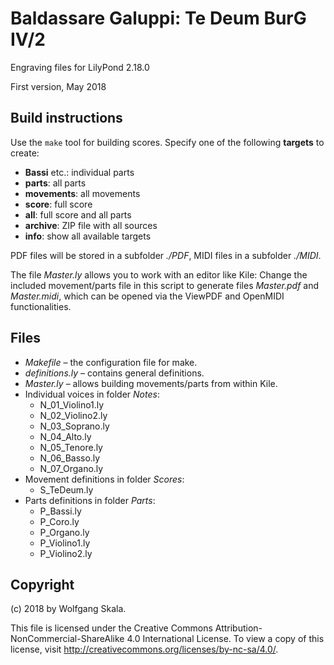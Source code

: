 # Baldassare Galuppi: Te Deum BurG IV/2

Engraving files for LilyPond 2.18.0

First version, May 2018


## Build instructions

Use the `make` tool for building scores. Specify one of the following **targets** to create:

* **Bassi** etc.: individual parts
* **parts**: all parts
* **movements**: all movements
* **score**: full score
* **all**: full score and all parts
* **archive**: ZIP file with all sources
* **info**: show all available targets

PDF files will be stored in a subfolder *./PDF*, MIDI files in a subfolder *./MIDI*.

The file *Master.ly* allows you to work with an editor like Kile: Change the included movement/parts file in this script to generate files *Master.pdf* and *Master.midi*, which can be opened via the ViewPDF and OpenMIDI functionalities.


## Files

* *Makefile* – the configuration file for make.
* *definitions.ly* – contains general definitions.
* *Master.ly* – allows building movements/parts from within Kile.
* Individual voices in folder *Notes*:
    * N_01_Violino1.ly
    * N_02_Violino2.ly
    * N_03_Soprano.ly
    * N_04_Alto.ly
    * N_05_Tenore.ly
    * N_06_Basso.ly
    * N_07_Organo.ly
* Movement definitions in folder *Scores*:
    * S_TeDeum.ly
* Parts definitions in folder *Parts*:
    * P_Bassi.ly
    * P_Coro.ly
    * P_Organo.ly
    * P_Violino1.ly
    * P_Violino2.ly


## Copyright

(c) 2018 by Wolfgang Skala.

This file is licensed under the Creative Commons Attribution-NonCommercial-ShareAlike 4.0 International License.
To view a copy of this license, visit http://creativecommons.org/licenses/by-nc-sa/4.0/.

